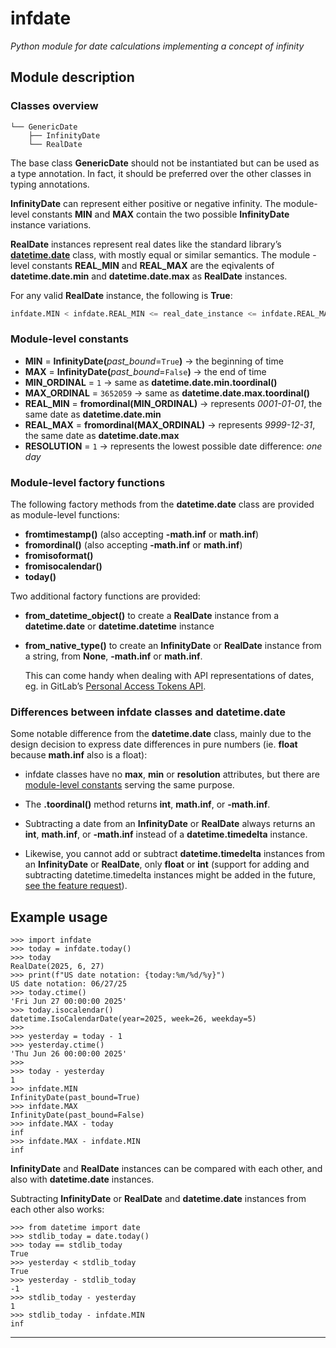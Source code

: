 # infdate

_Python module for date calculations implementing a concept of infinity_

## Module description

### Classes overview

    └── GenericDate
        ├── InfinityDate
        └── RealDate


The base class **GenericDate** should not be instantiated
but can be used as a type annotation. In fact, it should be preferred
over the other classes in typing annotations.

**InfinityDate** can represent either positive or negative infinity.
The module-level constants **MIN** and **MAX** contain the two possible
**InfinityDate** instance variations.

**RealDate** instances represent real dates like the standard library’s
**[datetime.date]** class, with mostly equal or similar semantics.
The module -level constants **REAL_MIN** and **REAL_MAX** are the eqivalents
of **datetime.date.min** and **datetime.date.max** as **RealDate** instances.

For any valid **RealDate** instance, the following is **True**:

``` python
infdate.MIN < infdate.REAL_MIN <= real_date_instance <= infdate.REAL_MAX < infdate.MAX
```

### Module-level constants

*   **MIN** = **InfinityDate(**_past_bound_=`True`**)** → the beginning of time
*   **MAX** = **InfinityDate(**_past_bound_=`False`**)** → the end of time
*   **MIN_ORDINAL** = `1` → same as **datetime.date.min.toordinal()**
*   **MAX_ORDINAL** = `3652059` → same as **datetime.date.max.toordinal()**
*   **REAL_MIN** = **fromordinal(MIN_ORDINAL)**
    → represents _0001-01-01_, the same date as **datetime.date.min**
*   **REAL_MAX** = **fromordinal(MAX_ORDINAL)**
    → represents _9999-12-31_, the same date as **datetime.date.max**
*   **RESOLUTION** = `1` → represents the lowest possible date difference: _one day_


### Module-level factory functions

The following factory methods from the **datetime.date** class
are provided as module-level functions:

*   **fromtimestamp()** (also accepting **-math.inf** or **math.inf**)
*   **fromordinal()** (also accepting **-math.inf** or **math.inf**)
*   **fromisoformat()**
*   **fromisocalendar()**
*   **today()**

Two additional factory functions are provided:

*   **from_datetime_object()** to create a **RealDate** instance from a
    **datetime.date** or **datetime.datetime** instance

*   **from_native_type()** to create an **InfinityDate** or **RealDate**
    instance from a string, from **None**, **-math.inf** or **math.inf**.

    This can come handy when dealing with API representations of dates,
    eg. in GitLab’s [Personal Access Tokens API].


### Differences between infdate classes and datetime.date

Some notable difference from the **datetime.date** class, mainly due to the design decision to express date differences in pure numbers (ie. **float** because **math.inf** also is a float):

*   infdate classes have no **max**, **min** or **resolution** attributes,
    but there are [module-level constants] serving the same purpose.

*   The **.toordinal()** method returns **int**, **math.inf**, or **-math.inf**.

*   Subtracting a date from an **InfinityDate** or **RealDate** always returns
    an **int**, **math.inf**, or **-math.inf** instead of a **datetime.timedelta** instance.

*   Likewise, you cannot add or subtract **datetime.timedelta** instances
    from an **InfinityDate** or **RealDate**, only **float** or **int**
    (support for adding and subtracting datetime.timedelta instances might be added in the future, [see the feature request]).


## Example usage

``` pycon
>>> import infdate
>>> today = infdate.today()
>>> today
RealDate(2025, 6, 27)
>>> print(f"US date notation: {today:%m/%d/%y}")
US date notation: 06/27/25
>>> today.ctime()
'Fri Jun 27 00:00:00 2025'
>>> today.isocalendar()
datetime.IsoCalendarDate(year=2025, week=26, weekday=5)
>>>
>>> yesterday = today - 1
>>> yesterday.ctime()
'Thu Jun 26 00:00:00 2025'
>>>
>>> today - yesterday
1
>>> infdate.MIN
InfinityDate(past_bound=True)
>>> infdate.MAX
InfinityDate(past_bound=False)
>>> infdate.MAX - today
inf
>>> infdate.MAX - infdate.MIN
inf
```

**InfinityDate** and **RealDate** instances can be compared with each other, and also with **datetime.date** instances.

Subtracting **InfinityDate** or **RealDate** and **datetime.date** instances from each other also works:

``` pycon
>>> from datetime import date
>>> stdlib_today = date.today()
>>> today == stdlib_today
True
>>> yesterday < stdlib_today
True
>>> yesterday - stdlib_today
-1
>>> stdlib_today - yesterday
1
>>> stdlib_today - infdate.MIN
inf
```


* * *
[datetime.date]: https://docs.python.org/3/library/datetime.html#date-objects
[Personal Access Tokens API]: https://docs.gitlab.com/api/personal_access_tokens/
[module-level constants]: #module-level-constants
[see the feature request]: https://gitlab.com/blackstream-x/infdate/-/issues/6
